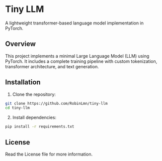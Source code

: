# Tiny LLM

A lightweight transformer-based language model implementation in PyTorch.

## Overview

This project implements a minimal Large Language Model (LLM) using PyTorch. It includes a complete training pipeline with custom tokenization, transformer architecture, and text generation.

## Installation

1. Clone the repository:
```bash
git clone https://github.com/RobinLmn/tiny-llm
cd tiny-llm
```

2. Install dependencies:
```bash
pip install -r requirements.txt
```

## License

Read the License file for more information.
